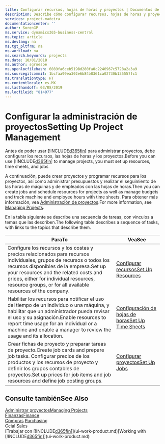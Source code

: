 ```yaml
---
title: Configurar recursos, hojas de horas y proyectos | Documentos de Microsoft
description: Describe cómo configurar recursos, hojas de horas y proyectos para administrar proyectos.
services: project-madeira
documentationcenter: ''
author: SorenGP
ms.service: dynamics365-business-central
ms.topic: article
ms.devlang: na
ms.tgt_pltfrm: na
ms.workload: na
ms.search.keywords: projects
ms.date: 10/01/2018
ms.author: sgroespe
ms.openlocfilehash: 6089fa6ceb5198d280fa0c2240967c5728a2a3a9
ms.sourcegitcommit: 1bcfaa99ea302e6b84b8361ca02730b135557fc1
ms.translationtype: HT
ms.contentlocale: es-MX
ms.lasthandoff: 03/08/2019
ms.locfileid: "814977"
---
```

# <a name="setting-up-project-management"></a><span data-ttu-id="a2e25-103">Configurar la administración de proyectos</span><span class="sxs-lookup"><span data-stu-id="a2e25-103">Setting Up Project Management</span></span>
<span data-ttu-id="a2e25-104">Antes de poder usar [!INCLUDE[d365fin](includes/d365fin_md.md)] para administrar proyectos, debe configurar los recursos, las hojas de horas y los proyectos.</span><span class="sxs-lookup"><span data-stu-id="a2e25-104">Before you can use [!INCLUDE[d365fin](includes/d365fin_md.md)] to manage projects, you must set up resources, time sheets, and jobs.</span></span>

<span data-ttu-id="a2e25-105">A continuación, puede crear proyectos y programar recursos para los proyectos, así como administrar presupuestos y realizar el seguimiento de las horas de máquinas y de empleados con las hojas de horas.</span><span class="sxs-lookup"><span data-stu-id="a2e25-105">Then you can create jobs and schedule resources for projects as well as manage budgets and track machine and employee hours with time sheets.</span></span> <span data-ttu-id="a2e25-106">Para obtener más información, vea [Administración de proyectos](projects-manage-projects.md).</span><span class="sxs-lookup"><span data-stu-id="a2e25-106">For more information, see [Managing Projects](projects-manage-projects.md).</span></span>  

<span data-ttu-id="a2e25-107">En la tabla siguiente se describe una secuencia de tareas, con vínculos a temas que las describen.</span><span class="sxs-lookup"><span data-stu-id="a2e25-107">The following table describes a sequence of tasks, with links to the topics that describe them.</span></span>

| <span data-ttu-id="a2e25-108">Para</span><span class="sxs-lookup"><span data-stu-id="a2e25-108">To</span></span> | <span data-ttu-id="a2e25-109">Vea</span><span class="sxs-lookup"><span data-stu-id="a2e25-109">See</span></span> |
| --- | --- |
| <span data-ttu-id="a2e25-110">Configure los recursos y los costes y precios relacionados para recursos individuales, grupos de recursos o todos los recursos disponibles de la empresa.</span><span class="sxs-lookup"><span data-stu-id="a2e25-110">Set up your resources and the related costs and prices, either for individual resources, resource groups, or for all available resources of the company.</span></span> |[<span data-ttu-id="a2e25-111">Configurar recursos</span><span class="sxs-lookup"><span data-stu-id="a2e25-111">Set Up Resources</span></span>](projects-how-setup-resources.md) |
| <span data-ttu-id="a2e25-112">Habilitar los recursos para notificar el uso del tiempo de un individuo o una máquina, y habilitar que un administrador pueda revisar el uso y su asignación.</span><span class="sxs-lookup"><span data-stu-id="a2e25-112">Enable resources to report time usage for an individual or a machine and enable a manager to review the usage and its allocation.</span></span> |[<span data-ttu-id="a2e25-113">Configuración de hojas de horas</span><span class="sxs-lookup"><span data-stu-id="a2e25-113">Set Up Time Sheets</span></span>](projects-how-setup-time-sheets.md) |
| <span data-ttu-id="a2e25-114">Crear fichas de proyecto y preparar tareas de proyecto.</span><span class="sxs-lookup"><span data-stu-id="a2e25-114">Create job cards and prepare job tasks.</span></span> <span data-ttu-id="a2e25-115">Configurar precios de los productos y los recursos de proyecto y definir los grupos contables de proyectos.</span><span class="sxs-lookup"><span data-stu-id="a2e25-115">Set up prices for job items and job resources and define job posting groups.</span></span> |[<span data-ttu-id="a2e25-116">Configurar proyectos</span><span class="sxs-lookup"><span data-stu-id="a2e25-116">Set Up Jobs</span></span>](projects-how-setup-jobs.md) |

## <a name="see-also"></a><span data-ttu-id="a2e25-117">Consulte también</span><span class="sxs-lookup"><span data-stu-id="a2e25-117">See Also</span></span>
[<span data-ttu-id="a2e25-118">Administrar proyectos</span><span class="sxs-lookup"><span data-stu-id="a2e25-118">Managing Projects</span></span>](projects-manage-projects.md)  
[<span data-ttu-id="a2e25-119">Finanzas</span><span class="sxs-lookup"><span data-stu-id="a2e25-119">Finance</span></span>](finance.md)  
<span data-ttu-id="a2e25-120">[Compras](purchasing-manage-purchasing.md)       </span><span class="sxs-lookup"><span data-stu-id="a2e25-120">[Purchasing](purchasing-manage-purchasing.md)       </span></span>  
<span data-ttu-id="a2e25-121">[Ccial](sales-manage-sales.md)   </span><span class="sxs-lookup"><span data-stu-id="a2e25-121">[Sales](sales-manage-sales.md)   </span></span>  
<span data-ttu-id="a2e25-122">[Trabajar con [!INCLUDE[d365fin](includes/d365fin_md.md)]](ui-work-product.md)</span><span class="sxs-lookup"><span data-stu-id="a2e25-122">[Working with [!INCLUDE[d365fin](includes/d365fin_md.md)]](ui-work-product.md)</span></span>  
